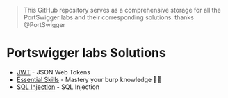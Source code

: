 
> This GitHub repository serves as a comprehensive storage for all the PortSwigger labs and their corresponding solutions. thanks @PortSwigger

# Portswigger labs Solutions 

*  [JWT](JWT/JWT%20-%20Json%20Web%20Tokens.md)  - JSON Web Tokens
* [Essential Skills](essentialSkills/Essential%20skills.md) - Mastery your burp knowledge 🥷🏿
* [SQL Injection](SQLInjection/SQL%20Injection.md) - SQL Injection





